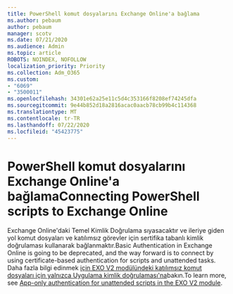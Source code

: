 ```yaml
---
title: PowerShell komut dosyalarını Exchange Online'a bağlama
ms.author: pebaum
author: pebaum
manager: scotv
ms.date: 07/21/2020
ms.audience: Admin
ms.topic: article
ROBOTS: NOINDEX, NOFOLLOW
localization_priority: Priority
ms.collection: Adm_O365
ms.custom:
- "6069"
- "3500011"
ms.openlocfilehash: 34301e62a25e11c5d4c353166f8208ef74245dfa
ms.sourcegitcommit: 9e44b852d18a2816acac0aacb78cb99b4c114368
ms.translationtype: MT
ms.contentlocale: tr-TR
ms.lasthandoff: 07/22/2020
ms.locfileid: "45423775"
---
```

# <a name="connecting-powershell-scripts-to-exchange-online"></a><span data-ttu-id="ad94c-102">PowerShell komut dosyalarını Exchange Online'a bağlama</span><span class="sxs-lookup"><span data-stu-id="ad94c-102">Connecting PowerShell scripts to Exchange Online</span></span>

<span data-ttu-id="ad94c-103">Exchange Online'daki Temel Kimlik Doğrulama sıyasacaktır ve ileriye giden yol komut dosyaları ve katılımsız görevler için sertifika tabanlı kimlik doğrulaması kullanarak bağlanmaktır.</span><span class="sxs-lookup"><span data-stu-id="ad94c-103">Basic Authentication in Exchange Online is going to be deprecated, and the way forward is to connect by using certificate-based authentication for scripts and unattended tasks.</span></span> <span data-ttu-id="ad94c-104">Daha fazla bilgi edinmek [için EXO V2 modülündeki katılımsız komut dosyaları için yalnızca Uygulama kimlik doğrulaması'na](https://docs.microsoft.com/powershell/exchange/app-only-auth-powershell-v2)bakın.</span><span class="sxs-lookup"><span data-stu-id="ad94c-104">To learn more, see [App-only authentication for unattended scripts in the EXO V2 module](https://docs.microsoft.com/powershell/exchange/app-only-auth-powershell-v2).</span></span>